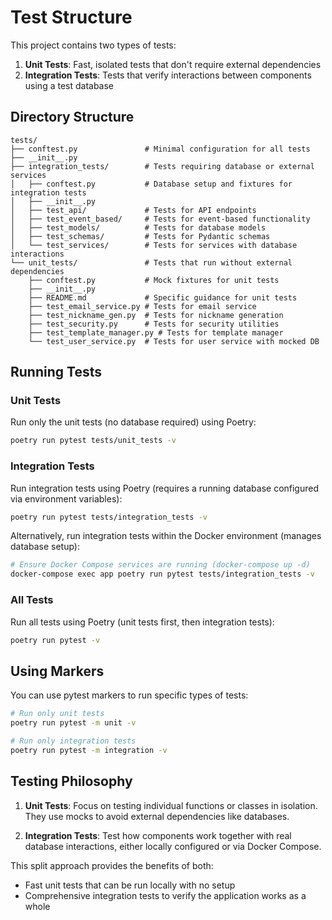 # Test Structure

This project contains two types of tests:

1. **Unit Tests**: Fast, isolated tests that don't require external dependencies
2. **Integration Tests**: Tests that verify interactions between components using a test database

## Directory Structure

```
tests/
├── conftest.py               # Minimal configuration for all tests
├── __init__.py
├── integration_tests/        # Tests requiring database or external services
│   ├── conftest.py           # Database setup and fixtures for integration tests
│   ├── __init__.py
│   ├── test_api/             # Tests for API endpoints
│   ├── test_event_based/     # Tests for event-based functionality
│   ├── test_models/          # Tests for database models
│   ├── test_schemas/         # Tests for Pydantic schemas
│   └── test_services/        # Tests for services with database interactions
└── unit_tests/               # Tests that run without external dependencies
    ├── conftest.py           # Mock fixtures for unit tests
    ├── __init__.py
    ├── README.md             # Specific guidance for unit tests
    ├── test_email_service.py # Tests for email service
    ├── test_nickname_gen.py  # Tests for nickname generation
    ├── test_security.py      # Tests for security utilities
    ├── test_template_manager.py # Tests for template manager
    └── test_user_service.py  # Tests for user service with mocked DB
```

## Running Tests

### Unit Tests

Run only the unit tests (no database required) using Poetry:

```bash
poetry run pytest tests/unit_tests -v
```

### Integration Tests

Run integration tests using Poetry (requires a running database configured via environment variables):

```bash
poetry run pytest tests/integration_tests -v
```

Alternatively, run integration tests within the Docker environment (manages database setup):

```bash
# Ensure Docker Compose services are running (docker-compose up -d)
docker-compose exec app poetry run pytest tests/integration_tests -v
```

### All Tests

Run all tests using Poetry (unit tests first, then integration tests):

```bash
poetry run pytest -v
```

## Using Markers

You can use pytest markers to run specific types of tests:

```bash
# Run only unit tests
poetry run pytest -m unit -v

# Run only integration tests
poetry run pytest -m integration -v
```

## Testing Philosophy

1. **Unit Tests**: Focus on testing individual functions or classes in isolation. They use mocks to avoid external dependencies like databases.

2. **Integration Tests**: Test how components work together with real database interactions, either locally configured or via Docker Compose.

This split approach provides the benefits of both:
- Fast unit tests that can be run locally with no setup
- Comprehensive integration tests to verify the application works as a whole 